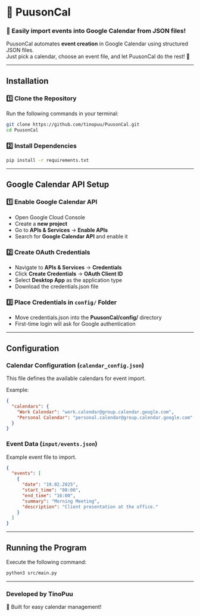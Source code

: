 # 🚀 PuusonCal  

### 📅 Easily import events into Google Calendar from JSON files!  

PuusonCal automates **event creation** in Google Calendar using structured JSON files.  
Just pick a calendar, choose an event file, and let PuusonCal do the rest! 🎉  

---

## **Installation**  

### **1️⃣ Clone the Repository**  
Run the following commands in your terminal:  
```sh
git clone https://github.com/tinopuu/PuusonCal.git  
cd PuusonCal  
```

### **2️⃣ Install Dependencies**
```sh
pip install -r requirements.txt  
```
---

## **Google Calendar API Setup**  

### **1️⃣ Enable Google Calendar API**  
- Open Google Cloud Console  
- Create a **new project**  
- Go to **APIs & Services** → **Enable APIs**  
- Search for **Google Calendar API** and enable it  

### **2️⃣ Create OAuth Credentials**  
- Navigate to **APIs & Services** → **Credentials**  
- Click **Create Credentials** → **OAuth Client ID**  
- Select **Desktop App** as the application type  
- Download the credentials.json file  

### **3️⃣ Place Credentials in `config/` Folder**  
- Move credentials.json into the **PuusonCal/config/** directory  
- First-time login will ask for Google authentication  

---

## **Configuration**  

### **Calendar Configuration (`calendar_config.json`)**  
This file defines the available calendars for event import.  

Example:  
```json
{  
  "calendars": {  
    "Work Calendar": "work.calendar@group.calendar.google.com",  
    "Personal Calendar": "personal.calendar@group.calendar.google.com"  
  }  
}  
```
### **Event Data (`input/events.json`)**
Example event file to import.  
```json
{  
  "events": [  
    {  
      "date": "19.02.2025",  
      "start_time": "08:00",  
      "end_time": "16:00",  
      "summary": "Morning Meeting",  
      "description": "Client presentation at the office."  
    }  
  ]  
}  
```
---

## **Running the Program**  
Execute the following command:  
```sh
python3 src/main.py  
```
---

### **Developed by TinoPuu**  
🚀 Built for easy calendar management!  
